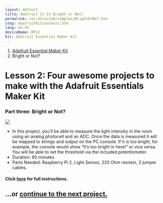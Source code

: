 ```yaml
---
layout: default
title: Adafruit Is It Bright or Not?
permalink: /en-US/win10/samples/BrightOrNot.htm
step: AdafruitKitContents.htm
lang: en-US
deviceName: RPI2
kit: Adafruit Essential Maker Kit
---
```

<ol class="breadcrumb">
  <li><a href="{{site.baseurl}}/{{page.lang}}/AdafruitMakerKit.htm">Adafruit Essential Maker Kit</a></li>
  <li class="active">Bright or Not?</li>
</ol>
<h1 class="maker-kit"> Lesson 2: Four awesome projects to make with the Adafruit Essentials Maker Kit</h1>
<h3 class="maker-kit"> Part three: Bright or Not?</h3>

<div class="row">
  <div class="col-sm-12">
    <div class="container text-center">
      <img class="maker-kit" src="{{site.baseurl}}/images/AdafruitMakerKitContents.jpeg">
    </div>
  </div>
</div>

<div class="row">
  <div class="col-sm-12">
    <ul class="list-group maker-kit">
      <li class="list-group-item maker-kit">
         In this project, you'll be able to measure the light intensity in the room using an analog photocell and an ADC. Once the data is measured it will be mapped to strings and output on the PC console. If it is too bright, for example, the console would show “It’s too bright in here!” or vice versa. You will be able to set the threshold via the included potentiometer.
      </li>
      <li class="list-group-item maker-kit">
        Duration: 60 minutes
      </li>
      <li class="list-group-item maker-kit">
        Parts Needed: Raspberry Pi 2, Light Sensor, 220 Ohm resistor, 2 jumper cables.
      </li>
    </ul>
  </div>
</div>


<h4 class="maker-kit">Click <a target="_blank" href="https://www.hackster.io/windowsiot/bright-or-not">here</a> for full instructions.</h4>

<h2 class="maker-kit">...or <a href="{{site.baseurl}}/{{page.lang}}/win10/samples/WhatColor.htm"> continue to the next project.</a>

